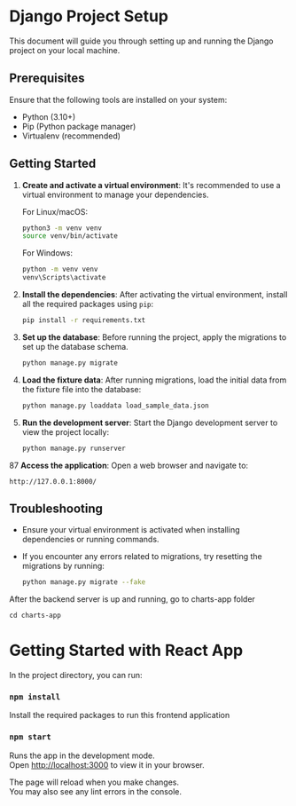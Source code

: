 # Django Project Setup

This document will guide you through setting up and running the Django project on your local machine.

## Prerequisites

Ensure that the following tools are installed on your system:

- Python (3.10+)
- Pip (Python package manager)
- Virtualenv (recommended)

## Getting Started

1. **Create and activate a virtual environment**:
   It's recommended to use a virtual environment to manage your dependencies.

   For Linux/macOS:
   ```bash
   python3 -m venv venv
   source venv/bin/activate
   ```

   For Windows:
   ```bash
   python -m venv venv
   venv\Scripts\activate
   ```

3. **Install the dependencies**:
   After activating the virtual environment, install all the required packages using `pip`:

   ```bash
   pip install -r requirements.txt
   ```

4. **Set up the database**:
   Before running the project, apply the migrations to set up the database schema.

   ```bash
   python manage.py migrate
   ```

5. **Load the fixture data**:
   After running migrations, load the initial data from the fixture file into the database:

   ```bash
   python manage.py loaddata load_sample_data.json
   ```

6. **Run the development server**:
   Start the Django development server to view the project locally:

   ```bash
   python manage.py runserver
   ```

87 **Access the application**:
   Open a web browser and navigate to:

   ```
   http://127.0.0.1:8000/
   ```

## Troubleshooting

- Ensure your virtual environment is activated when installing dependencies or running commands.
- If you encounter any errors related to migrations, try resetting the migrations by running:

   ```bash
   python manage.py migrate --fake
   ```

After the backend server is up and running,  go to charts-app folder

    cd charts-app
    
    

# Getting Started with React App

In the project directory, you can run:

### `npm install`

Install the required packages to run this frontend application

### `npm start`

Runs the app in the development mode.\
Open [http://localhost:3000](http://localhost:3000) to view it in your browser.

The page will reload when you make changes.\
You may also see any lint errors in the console.

